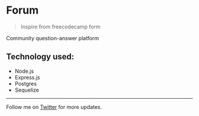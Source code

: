 # Forum

> Inspire from freecodecamp form

Community question-answer platform

## Technology used:

- Node.js
- Express.js
- Postgres
- Sequelize
---
Follow me on [Twitter](https://twitter.com/nikk_xyz) for more updates.